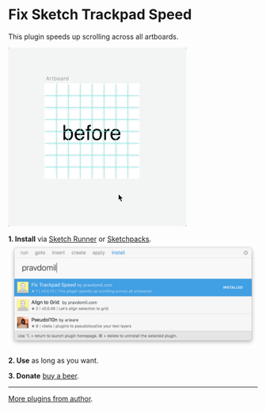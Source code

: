 # Fix Sketch Trackpad Speed

This plugin speeds up scrolling across all artboards.

![preview](gif.gif)

**1. Install** via [Sketch Runner](http://sketchrunner.com) or [Sketchpacks](https://sketchpacks.com/pravdomil/FixSketchTrackpadSpeed).
<img src="runner.png">

**2. Use** as long as you want.

**3. Donate** [buy a beer](https://www.paypal.com/cgi-bin/webscr?cmd=_s-xclick&hosted_button_id=BCL2X3AFQBAP2&item_name=Fix%20Sketch%20Trackpad%20Speed%20Beer).

----

[More plugins from author](https://pravdomil.com/#sketch).
